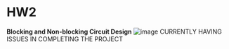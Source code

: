 # HW2
**Blocking and Non-blocking Circuit Design**
![image](https://user-images.githubusercontent.com/100989709/161413187-31e4c20c-bfc6-444d-8160-32eb4923fa3b.png)
CURRENTLY HAVING ISSUES IN COMPLETING THE PROJECT
